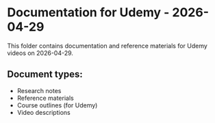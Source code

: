 # Documentation for Udemy - 2026-04-29

This folder contains documentation and reference materials for Udemy videos on 2026-04-29.

## Document types:
- Research notes
- Reference materials
- Course outlines (for Udemy)
- Video descriptions
